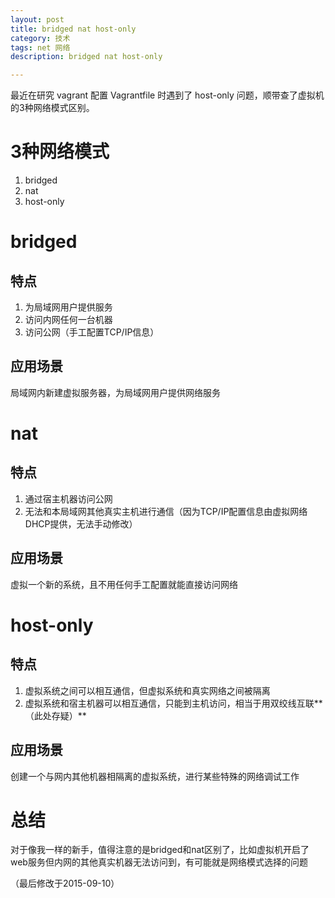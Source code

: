 ```yaml
---
layout: post
title: bridged nat host-only
category: 技术
tags: net 网络
description: bridged nat host-only

---
```


最近在研究 vagrant 配置 Vagrantfile 时遇到了 host-only 问题，顺带查了虚拟机的3种网络模式区别。

# 3种网络模式

1. bridged
2. nat
3. host-only

# bridged

## 特点

1. 为局域网用户提供服务
2. 访问内网任何一台机器
3. 访问公网（手工配置TCP/IP信息）

## 应用场景

局域网内新建虚拟服务器，为局域网用户提供网络服务


# nat

## 特点

1. 通过宿主机器访问公网
2. 无法和本局域网其他真实主机进行通信（因为TCP/IP配置信息由虚拟网络DHCP提供，无法手动修改）

## 应用场景

虚拟一个新的系统，且不用任何手工配置就能直接访问网络

# host-only

## 特点

1. 虚拟系统之间可以相互通信，但虚拟系统和真实网络之间被隔离
2. 虚拟系统和宿主机器可以相互通信，只能到主机访问，相当于用双绞线互联**（此处存疑）**

## 应用场景

创建一个与网内其他机器相隔离的虚拟系统，进行某些特殊的网络调试工作

# 总结

对于像我一样的新手，值得注意的是bridged和nat区别了，比如虚拟机开启了web服务但内网的其他真实机器无法访问到，有可能就是网络模式选择的问题

（最后修改于2015-09-10）




